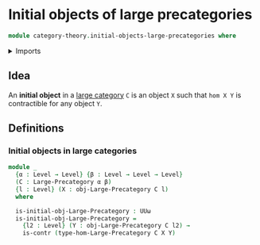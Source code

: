 # Initial objects of large precategories

```agda
module category-theory.initial-objects-large-precategories where
```

<details><summary>Imports</summary>

```agda
open import category-theory.large-precategories

open import foundation.contractible-types
open import foundation.universe-levels
```

</details>

## Idea

An **initial object** in a [large category](category-theory.large-categories.md)
`C` is an object `X` such that `hom X Y` is contractible for any object `Y`.

## Definitions

### Initial objects in large categories

```agda
module _
  {α : Level → Level} {β : Level → Level → Level}
  (C : Large-Precategory α β)
  {l : Level} (X : obj-Large-Precategory C l)
  where

  is-initial-obj-Large-Precategory : UUω
  is-initial-obj-Large-Precategory =
    {l2 : Level} (Y : obj-Large-Precategory C l2) →
    is-contr (type-hom-Large-Precategory C X Y)
```
